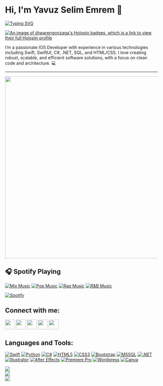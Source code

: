 # Hi, I'm Yavuz Selim Emrem 

[![Typing SVG](https://readme-typing-svg.herokuapp.com?font=comfortaa&color=016EEA&size=24&width=500&lines=Self-taught+Software+Engineer;Open-Source+Maintainer;Open-Source+Advocate;Cybersecurity+Researcher;Web3+Enthusiast;Technopreneur)](https://git.io/typing-svg)

[![An image of @warengonzaga's Holopin badges, which is a link to view their full Holopin profile](https://holopin.me/warengonzaga)](https://holopin.io/@warengonzaga)

I’m a passionate IOS Developer with experience in various technologies including Swift, SwiftUI, C#, .NET, SQL, and HTML/CSS. I love creating robust, scalable, and efficient software solutions, with a focus on clean code and architecture. 💻


------------------

<img align="center" src="https://pbs.twimg.com/media/FxuqC_caEAAdIaL?format=jpg&name=4096x4096" width="1200" height="600"></img>


## 🎧 Spotify Playing

[![Mix Music](https://img.shields.io/badge/Mix%20Music-%231DB954.svg?&style=flat-square&logo=spotify&logoColor=white)](https://open.spotify.com/playlist/4akRSn4A8ED1msFLvbmXvI?si=e62acfdb00dd4507&pt=b047cfb36efbcb2e31dfd1d1023f3405) 
[![Pop Music](https://img.shields.io/badge/Pop%20Music-%231DB954.svg?&style=flat-square&logo=spotify&logoColor=white)](https://open.spotify.com/playlist/1FWq5Cu05LmtSHgFEXRnZO?si=FozGJF9nRXq2wTv_JpN2wQ) 
[![Rap Music](https://img.shields.io/badge/Rap%20Music-%231DB954.svg?&style=flat-square&logo=spotify&logoColor=white)](https://open.spotify.com/playlist/1l7u0WZIQ3GHNe97uDaw28?si=c92fa01e2c2b469d) 
[![R&B Music](https://img.shields.io/badge/R&B%20Music-%231DB954.svg?&style=flat-square&logo=spotify&logoColor=white)](https://open.spotify.com/playlist/2RqIekw5xSufcGM02cSec5?si=efa754fadea24d3d)

[![Spotify](https://readme-spotify.Spotify-widget.com/api/spotify)](https://open.spotify.com/user/00a5n7i8o5xwfdbq9kz6i8wra)


Connect with me:
------------------
                  
                  
<p align="left"> <a href="https://steamcommunity.com/profiles/76561199496950614/" target="_blank" rel="noreferrer"><img src="https://cdn.freebiesupply.com/images/large/2x/steam-logo-transparent.png" width="32" height="32" /></a> <a href="https://open.spotify.com/user/00a5n7i8o5xwfdbq9kz6i8wra?si=36cfe13b9bbb4b85" target="_blank" rel="noreferrer"><img src="https://cdn3.emoji.gg/emojis/SpotifyLogo.png" width="32" height="32" /></a> <a href="https://discord.com/users/s3limm#1529" target="_blank" rel="noreferrer"><img src="https://raw.githubusercontent.com/danielcranney/readme-generator/main/public/icons/socials/discord.svg" width="32" height="32" /></a> <a href="mailto:selimemrem@gmail.com" target="_blank" rel="noreferrer"><img src="https://upload.wikimedia.org/wikipedia/commons/7/7e/Gmail_icon_%282020%29.svg" width="32" height="32" /></a> <a href="https://www.linkedin.com/in/yavuz-selim-emrem-65baa0273/" target="_blank" rel="noreferrer"><img src="https://cdn.iconscout.com/icon/free/png-512/free-linkedin-2752135-2284952.png?f=avif&w=512" width="32" height="32" /></a></p>


Languages and Tools:
------------------

<p align="left">
 <a href="https://developer.apple.com/swift/" target="_blank" rel="noreferrer"><img src="https://img.shields.io/badge/swift-F54A2A?style=for-the-badge&amp;logo=swift&amp;logoColor=white" alt="Swift"></a>
  <a href="https://www.python.org/" target="_blank" rel="noreferrer"><img src="https://img.shields.io/badge/python-3670A0?style=for-the-badge&logo=python&logoColor=ffdd54" alt="Python"></a>
<a href="https://docs.microsoft.com/en-us/dotnet/csharp/" target="_blank" rel="noreferrer"><img src="https://img.shields.io/badge/C%23-239120?style=for-the-badge&logo=c-sharp&logoColor=white" alt="C#" /></a>
<a href="https://developer.mozilla.org/en-US/docs/Glossary/HTML5" target="_blank" rel="noreferrer"><img src="https://img.shields.io/badge/HTML5-E34F26?style=for-the-badge&logo=html5&logoColor=white"  alt="HTML5" /></a>
<a href="https://www.w3.org/TR/CSS/#css" target="_blank" rel="noreferrer"><img src="https://img.shields.io/badge/CSS3-1572B6?style=for-the-badge&logo=css3&logoColor=white"  alt="CSS3" /></a>
<a href="https://getbootstrap.com/" target="_blank" rel="noreferrer"><img src="https://img.shields.io/badge/Bootstrap-563D7C?style=for-the-badge&logo=bootstrap&logoColor=white"  alt="Bootstrap" /></a>
<a href="https://www.microsoft.com/en-us/sql-server/sql-server-downloads" target="_blank" rel="noreferrer"><img src="https://img.shields.io/badge/Microsoft%20SQL%20Sever-CC2927?style=for-the-badge&logo=microsoft%20sql%20server&logoColor=white"  alt="MSSQL" /></a>
<a href="https://dotnet.microsoft.com/en-us/" target="_blank" rel="noreferrer"><img src="https://img.shields.io/badge/.NET-512BD4?style=for-the-badge&logo=dotnet&logoColor=white"  alt=".NET" /></a>
<a href="adobe.com/uk/products/illustrator.html" target="_blank" rel="noreferrer"><img src="https://img.shields.io/badge/Adobe%20Illustrator-FF9A00?style=for-the-badge&logo=adobe%20illustrator&logoColor=white"  alt="Illustrator" /></a>
<a href="https://www.adobe.com/uk/products/aftereffects.html" target="_blank" rel="noreferrer"><img src="https://img.shields.io/badge/Adobe%20after%20affects-CF96FD?style=for-the-badge&logo=Adobe%20after%20effects&logoColor=393665" alt="After Effects" /></a>
<a href="https://www.adobe.com/uk/products/premiere.html" target="_blank" rel="noreferrer"><img src="https://img.shields.io/badge/Adobe%20Premiere%20Pro-9999FF?style=for-the-badge&logo=Adobe%20Premiere%20Pro&logoColor=white"  alt="Premiere Pro" /></a>
 <a href="https://wordpress.com/tr/" target="_blank" rel="noreferrer"><img src="https://img.shields.io/badge/Wordpress-21759B?style=for-the-badge&logo=wordpress&logoColor=white"  alt="Wordpress" /></a>
 <a href="https://www.canva.com" target="_blank" rel="noreferrer"><img src="https://img.shields.io/badge/Canva-%2300C4CC.svg?&style=for-the-badge&logo=Canva&logoColor=white"  alt="Canva" /></a>
</p>
  
  



![](https://github-readme-stats.vercel.app/api/top-langs/?username=s3limm&theme=dark&hide_border=false&include_all_commits=true&count_private=true&layout=compact)<br/>
![](https://github-readme-stats.vercel.app/api?username=s3limm&theme=dark&hide_border=false&include_all_commits=true&count_private=true)<br/>
![](https://github-readme-streak-stats.herokuapp.com/?user=s3limm&theme=dark&hide_border=false)<br/>
